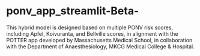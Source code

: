 # ponv_app_streamlit-Beta-
This hybrid model is designed based on multiple PONV risk scores, including Apfel, Koivuranta, and Bellville scores, in alignment with the POTTER app developed by Massachusetts Medical School, in collaboration with the Department of Anaesthesiology, MKCG Medical College &amp; Hospital.
